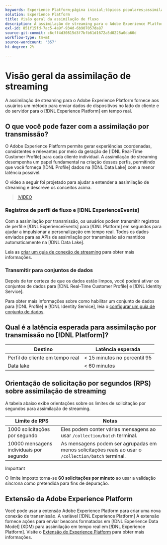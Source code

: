 ```yaml
---
keywords: Experience Platform;página inicial;tópicos populares;assimilação de dados;dados assimilados;streaming;visão geral;assimilação de streaming;latência;latência de streaming;
solution: Experience Platform
title: Visão geral da assimilação de fluxo
description: A assimilação de streaming para o Adobe Experience Platform fornece aos usuários um método para enviar dados de dispositivos cliente e do lado do servidor para o Experience Platform em tempo real.
exl-id: 851f15fd-7ac5-4a9f-934d-6b907057da87
source-git-commit: c6cff4d30815d3f7bfb61d1672a5d0228a0da60d
workflow-type: tm+mt
source-wordcount: '357'
ht-degree: 2%

---
```


# Visão geral da assimilação de streaming

A assimilação de streaming para o Adobe Experience Platform fornece aos usuários um método para enviar dados de dispositivos no lado do cliente e do servidor para o [!DNL Experience Platform] em tempo real.

## O que você pode fazer com a assimilação por transmissão?

O Adobe Experience Platform permite gerar experiências coordenadas, consistentes e relevantes por meio da geração de [!DNL Real-Time Customer Profile] para cada cliente individual. A assimilação de streaming desempenha um papel fundamental na criação desses perfis, permitindo que você forneça [!DNL Profile] dados na [!DNL Data Lake] com a menor latência possível.

O vídeo a seguir foi projetado para ajudar a entender a assimilação de streaming e descreve os conceitos acima.

>[!VIDEO](https://video.tv.adobe.com/v/28425?quality=12&learn=on)

### Registros de perfil de fluxo e [!DNL ExperienceEvents]

Com a assimilação por transmissão, os usuários podem transmitir registros de perfil e [!DNL ExperienceEvents] para [!DNL Platform] em segundos para ajudar a impulsionar a personalização em tempo real. Todos os dados enviados para as APIs de assimilação por transmissão são mantidos automaticamente na [!DNL Data Lake].

Leia as [criar um guia de conexão de streaming](../tutorials/create-streaming-connection.md) para obter mais informações.

### Transmitir para conjuntos de dados

Depois de ter certeza de que os dados estão limpos, você poderá ativar os conjuntos de dados para [!DNL Real-Time Customer Profile] e [!DNL Identity Service].

Para obter mais informações sobre como habilitar um conjunto de dados para [!DNL Profile] e [!DNL Identity Service], leia o [configurar um guia de conjunto de dados](../../profile/tutorials/dataset-configuration.md).

## Qual é a latência esperada para assimilação por transmissão no [!DNL Platform]?

| Destino | Latência esperada |
| --------- | ---------------- |
| Perfil do cliente em tempo real | &lt; 15 minutos no percentil 95 |
| Data lake | &lt; 60 minutos |

## Orientação de solicitação por segundos (RPS) sobre assimilação de streaming

A tabela abaixo exibe orientações sobre os limites de solicitação por segundos para assimilação de streaming.

| Limite de RPS | Notas |
| --- | --- |
| 1000 solicitações por segundo | Eles podem conter várias mensagens ao usar `/collection/batch` terminal. |
| 10000 mensagens individuais por segundo | As mensagens podem ser agrupadas em menos solicitações reais ao usar o `/collection/batch` terminal. |

>[!IMPORTANT]
>
>O limite imposto torna-se **60 solicitações por minuto** ao usar a validação síncrona como pretendida para fins de depuração.

## Extensão da Adobe Experience Platform

Você pode usar a extensão Adobe Experience Platform para criar uma nova conexão de transmissão. A variável [!DNL Experience Platform] A extensão fornece ações para enviar beacons formatados em [!DNL Experience Data Model] (XDM) para assimilação em tempo real em [!DNL Experience Platform]. Visite o [Extensão do Experience Platform](../../tags/extensions/client/web-sdk/overview.md) para obter mais informações.
